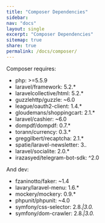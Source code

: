 ```yaml
---
title: "Composer Dependencies"
sidebar:
nav: "docs"
layout: single
excerpt: "Composer Dependencies"
sitemap: true
share: true
permalink: /docs/composer/
---
```


Composer requires:

- php: >=5.5.9
- laravel/framework: 5.2.*
- laravelcollective/html: 5.2.*
- guzzlehttp/guzzle: ~6.0
- league/oauth2-client: 1.4.*
- gloudemans/shoppingcart: 2.1.*
- laravel/cashier: ~6.0
- dompdf/dompdf: 0.7.*
- torann/currency: 0.3.*
- greggilbert/recaptcha: 2.1.*
- spatie/laravel-newsletter: 3.*.*
- laravel/socialite: 2.0.*
- irazasyed/telegram-bot-sdk: ^2.0

And dev:

- fzaninotto/faker: ~1.4
- lavary/laravel-menu: 1.6.*
- mockery/mockery: 0.9.*
- phpunit/phpunit: ~4.0
- symfony/css-selector: 2.8.*|3.0.*
- symfony/dom-crawler: 2.8.*|3.0.*